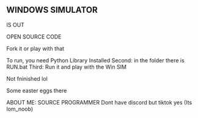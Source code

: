 ## WINDOWS SIMULATOR
IS OUT

OPEN SOURCE CODE

Fork it or play with that

To run, you need Python Library Installed
Second: in the folder there is RUN.bat
Third: Run it and play with the Win SIM

Not fninished lol

Some easter eggs there

ABOUT ME:
SOURCE PROGRAMMER 
Dont have discord but tiktok yes (Its lom_noob)

